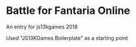 # Battle for Fantaria Online

An entry for js13kgames 2018

Used "JS13KGames Boilerplate" as a starting point